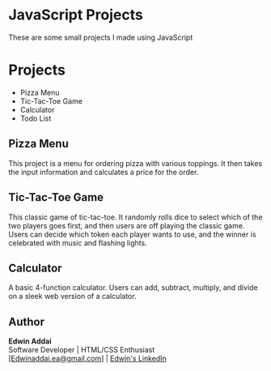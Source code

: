 # JavaScript Projects
These are some small projects I made using JavaScript

# Projects
<ul>
 <li>Pizza Menu</li>
 <li>Tic-Tac-Toe Game </li>
 <li>Calculator</li>
 <li>Todo List</li>
</ul>

<h2>Pizza Menu</h2> 
This project is a menu for ordering pizza with various toppings. 
  It then takes the input information and calculates a price for the order.


<h2>Tic-Tac-Toe Game</h2> 
This classic game of tic-tac-toe. It randomly rolls dice to select which
of the two players goes first, and then users are off playing the classic game.
Users can decide which token each player wants to use, and the winner is 
celebrated with music and flashing lights.

<h2> Calculator</h2> 
A basic 4-function calculator. Users can add, subtract, multiply, and divide 
on a sleek web version of a calculator.

## Author

**Edwin Addai**  
Software Developer | HTML/CSS Enthusiast  
[Edwinaddai.ea@gmail.com] | [Edwin's LinkedIn](https://www.linkedin.com/in/edwin-addai7349/)
